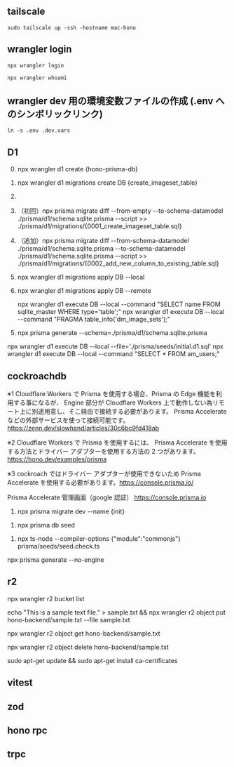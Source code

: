 ## tailscale

`sudo tailscale up -ssh -hostname mac-hono`

## wrangler login

`npx wrangler login`

<!-- 以下の方法でmacでしか成功しなかった -->
<!-- https://zenn.dev/frog/articles/f77b80a0d78497 -->

`npx wrangler whoami`

## wrangler dev 用の環境変数ファイルの作成 (.env へのシンボリックリンク)

`ln -s .env .dev.vars`

## D1

<!-- webGUIから作成したDBではマイグレーションが効かなかったのでCLIから作成した -->

0. npx wrangler d1 create {hono-prisma-db}
<!-- マイグレーション -->
1. npx wrangler d1 migrations create DB {create_imageset_table}
2.
3. （初回）npx prisma migrate diff --from-empty --to-schema-datamodel ./prisma/d1/schema.sqlite.prisma --script >> ./prisma/d1/migrations/{0001_create_imageset_table.sql}
4. （追加）npx prisma migrate diff --from-schema-datamodel ./prisma/d1/schema.sqlite.prisma --to-schema-datamodel ./prisma/d1/schema.sqlite.prisma --script >> ./prisma/d1/migrations/{0002_add_new_column_to_existing_table.sql}

5. npx wrangler d1 migrations apply DB --local
6. npx wrangler d1 migrations apply DB --remote
   <!-- テーブル確認. --> npx wrangler d1 execute DB --local --command "SELECT name FROM sqlite_master WHERE type='table';"
   <!-- カラム確認. --> npx wrangler d1 execute DB --local --command "PRAGMA table_info('dm_image_sets');"

<!-- prismaクライアント再作成 -->

5. npx prisma generate --schema=./prisma/d1/schema.sqlite.prisma

<!-- シード作成 -->

npx wrangler d1 execute DB --local --file='./prisma/seeds/initial.d1.sql'
npx wrangler d1 execute DB --local --command "SELECT \* FROM am_users;"

## cockroachdb

※1 Cloudflare Workers で Prisma を使用する場合、Prisma の Edge 機能を利用する事になるが、
Engine 部分が Cloudflare Workers 上で動作しない為リモート上に別途用意し、そこ経由で接続する必要があります。
Prisma Accelerate などの外部サービスを使って接続可能です。https://zenn.dev/slowhand/articles/30c6bc9fd418ab

※2 Cloudflare Workers で Prisma を使用するには、
Prisma Accelerate を使用する方法とドライバー アダプターを使用する方法の 2 つがあります。https://hono.dev/examples/prisma

※3 cockroach ではドライバー アダプターが使用できないため Prisma Accelerate を使用する必要があります。https://console.prisma.io/

Prisma Accelerate 管理画面（google 認証）
https://console.prisma.io

<!-- マイグレーション -->

1. npx prisma migrate dev --name {init}
<!-- シード -->
1. npx prisma db seed
<!-- 確認 -->
1. npx ts-node --compiler-options {\"module\":\"commonjs\"} prisma/seeds/seed.check.ts
<!-- prismaクライアント再作成 -->
npx prisma generate --no-engine

## r2
<!-- バケット一覧取得 -->
npx wrangler r2 bucket list
<!-- サンプルファイルのアップロード -->
echo "This is a sample text file." > sample.txt && npx wrangler r2 object put hono-backend/sample.txt --file sample.txt
<!-- サンプルファイルのダウンロード -->
npx wrangler r2 object get hono-backend/sample.txt
<!-- サンプルファイルの削除 -->
npx wrangler r2 object delete hono-backend/sample.txt

sudo apt-get update && sudo apt-get install ca-certificates


## vitest

## zod

## hono rpc

## trpc